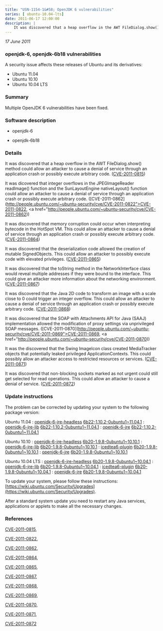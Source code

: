```yaml
---
title: "USN-1154-1&#58; OpenJDK 6 vulnerabilities"
series: [ ubuntu-10.04-lts]
date: 2011-06-17 12:00:00
description: |
    It was discovered that a heap overflow in the AWT FileDialog.show() method could allow an attacker to cause a denial of service through an application crash or possibly execute arbitrary code. ([CVE-2011-0815](http://people.ubuntu.com/~ubuntu-security/cve/CVE-2011-0815))
--- 
```

 
 

*17 June 2011*

### openjdk-6, openjdk-6b18 vulnerabilities

A security issue affects these releases of Ubuntu and its derivatives:

* Ubuntu 11.04
* Ubuntu 10.10
* Ubuntu 10.04 LTS

### Summary

Multiple OpenJDK 6 vulnerabilities have been fixed. 

### Software description

* openjdk-6 

* openjdk-6b18 

### Details

It was discovered that a heap overflow in the AWT FileDialog.show() method could allow an attacker to cause a denial of service through an application crash or possibly execute arbitrary code. ([CVE-2011-0815](http://people.ubuntu.com/~ubuntu-security/cve/CVE-2011-0815))

It was dicovered that integer overflows in the JPEGImageReader readImage() function and the SunLayoutEngine nativeLayout() function could allow an attacker to cause a denial of service through an application crash or possibly execute arbitrary code. ([CVE-2011-0862](http://people.ubuntu.com/~ubuntu-security/cve/CVE-2011-0822">CVE-2011-0822</a>, <a href="http://people.ubuntu.com/~ubuntu-security/cve/CVE-2011-0862))

It was discovered that memory corruption could occur when interpreting bytecode in the HotSpot VM. This could allow an attacker to cause a denial of service through an application crash or possibly execute arbitrary code. ([CVE-2011-0864](http://people.ubuntu.com/~ubuntu-security/cve/CVE-2011-0864))

It was discovered that the deserialization code allowed the creation of mutable SignedObjects. This could allow an attacker to possibly execute code with elevated privileges. ([CVE-2011-0865](http://people.ubuntu.com/~ubuntu-security/cve/CVE-2011-0865))

It was discovered that the toString method in the NetworkInterface class would reveal multiple addresses if they were bound to the interface. This could give an attacker more information about the networking environment. ([CVE-2011-0867](http://people.ubuntu.com/~ubuntu-security/cve/CVE-2011-0867))

It was discovered that the Java 2D code to transform an image with a scale close to 0 could trigger an integer overflow. This could allow an attacker to cause a denial of service through an application crash or possibly execute arbitrary code. ([CVE-2011-0868](http://people.ubuntu.com/~ubuntu-security/cve/CVE-2011-0868))

It was discovered that the SOAP with Attachments API for Java (SAAJ) implementation allowed the modification of proxy settings via unprivileged SOAP messages. ([CVE-2011-0870](http://people.ubuntu.com/~ubuntu-security/cve/CVE-2011-0869">CVE-2011-0869</a>, <a href="http://people.ubuntu.com/~ubuntu-security/cve/CVE-2011-0870))

It was the discovered that the Swing ImageIcon class created MediaTracker objects that potentially leaked privileged ApplicationContexts. This could possibly allow an attacker access to restricted resources or services. ([CVE-2011-0871](http://people.ubuntu.com/~ubuntu-security/cve/CVE-2011-0871))

It was discovered that non-blocking sockets marked as not urgent could still get selected for read operations. This could allow an attacker to cause a denial of service. ([CVE-2011-0872](http://people.ubuntu.com/~ubuntu-security/cve/CVE-2011-0872)) 

### Update instructions

The problem can be corrected by updating your system to the following package version:

Ubuntu 11.04
 : [openjdk-6-jre-headless](https://launchpad.net/ubuntu/+source/openjdk-6) <span> [6b22-1.10.2-0ubuntu1~11.04.1](https://launchpad.net/ubuntu/+source/openjdk-6/6b22-1.10.2-0ubuntu1~11.04.1) </span> 
 : [openjdk-6-jre-lib](https://launchpad.net/ubuntu/+source/openjdk-6) <span> [6b22-1.10.2-0ubuntu1~11.04.1](https://launchpad.net/ubuntu/+source/openjdk-6/6b22-1.10.2-0ubuntu1~11.04.1) </span> 
 : [openjdk-6-jre](https://launchpad.net/ubuntu/+source/openjdk-6) <span> [6b22-1.10.2-0ubuntu1~11.04.1](https://launchpad.net/ubuntu/+source/openjdk-6/6b22-1.10.2-0ubuntu1~11.04.1) </span> 

Ubuntu 10.10
 : [openjdk-6-jre-headless](https://launchpad.net/ubuntu/+source/openjdk-6) <span> [6b20-1.9.8-0ubuntu1~10.10.1](https://launchpad.net/ubuntu/+source/openjdk-6/6b20-1.9.8-0ubuntu1~10.10.1) </span> 
 : [openjdk-6-jre-lib](https://launchpad.net/ubuntu/+source/openjdk-6) <span> [6b20-1.9.8-0ubuntu1~10.10.1](https://launchpad.net/ubuntu/+source/openjdk-6/6b20-1.9.8-0ubuntu1~10.10.1) </span> 
 : [icedtea6-plugin](https://launchpad.net/ubuntu/+source/openjdk-6) <span> [6b20-1.9.8-0ubuntu1~10.10.1](https://launchpad.net/ubuntu/+source/openjdk-6/6b20-1.9.8-0ubuntu1~10.10.1) </span> 
 : [openjdk-6-jre](https://launchpad.net/ubuntu/+source/openjdk-6) <span> [6b20-1.9.8-0ubuntu1~10.10.1](https://launchpad.net/ubuntu/+source/openjdk-6/6b20-1.9.8-0ubuntu1~10.10.1) </span> 

Ubuntu 10.04 LTS
 : [openjdk-6-jre-headless](https://launchpad.net/ubuntu/+source/openjdk-6) <span> [6b20-1.9.8-0ubuntu1~10.04.1](https://launchpad.net/ubuntu/+source/openjdk-6/6b20-1.9.8-0ubuntu1~10.04.1) </span> 
 : [openjdk-6-jre-lib](https://launchpad.net/ubuntu/+source/openjdk-6) <span> [6b20-1.9.8-0ubuntu1~10.04.1](https://launchpad.net/ubuntu/+source/openjdk-6/6b20-1.9.8-0ubuntu1~10.04.1) </span> 
 : [icedtea6-plugin](https://launchpad.net/ubuntu/+source/openjdk-6) <span> [6b20-1.9.8-0ubuntu1~10.04.1](https://launchpad.net/ubuntu/+source/openjdk-6/6b20-1.9.8-0ubuntu1~10.04.1) </span> 
 : [openjdk-6-jre](https://launchpad.net/ubuntu/+source/openjdk-6) <span> [6b20-1.9.8-0ubuntu1~10.04.1](https://launchpad.net/ubuntu/+source/openjdk-6/6b20-1.9.8-0ubuntu1~10.04.1) </span> 

To update your system, please follow these instructions: [https://wiki.ubuntu.com/Security/Upgrades](https://wiki.ubuntu.com/Security/Upgrades).

After a standard system update you need to restart any Java services, applications or applets to make all the necessary changes. 

### References

 
 [CVE-2011-0815](http://people.ubuntu.com/~ubuntu-security/cve/CVE-2011-0815), 

 [CVE-2011-0822](http://people.ubuntu.com/~ubuntu-security/cve/CVE-2011-0822), 

 [CVE-2011-0862](http://people.ubuntu.com/~ubuntu-security/cve/CVE-2011-0862), 

 [CVE-2011-0864](http://people.ubuntu.com/~ubuntu-security/cve/CVE-2011-0864), 

 [CVE-2011-0865](http://people.ubuntu.com/~ubuntu-security/cve/CVE-2011-0865), 

 [CVE-2011-0867](http://people.ubuntu.com/~ubuntu-security/cve/CVE-2011-0867), 

 [CVE-2011-0868](http://people.ubuntu.com/~ubuntu-security/cve/CVE-2011-0868), 

 [CVE-2011-0869](http://people.ubuntu.com/~ubuntu-security/cve/CVE-2011-0869), 

 [CVE-2011-0870](http://people.ubuntu.com/~ubuntu-security/cve/CVE-2011-0870), 

 [CVE-2011-0871](http://people.ubuntu.com/~ubuntu-security/cve/CVE-2011-0871), 

 [CVE-2011-0872](http://people.ubuntu.com/~ubuntu-security/cve/CVE-2011-0872)
 

